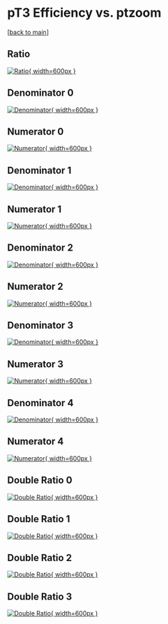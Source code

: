 # pT3 Efficiency vs. ptzoom

[[back to main](./)]



## Ratio

[![Ratio](../mtv/var/pT3_loweta_0_1_eff_ptzoom.png){ width=600px }](../mtv/var/pT3_loweta_0_1_eff_ptzoom.pdf)

## Denominator 0

[![Denominator](../mtv/den/pT3_loweta_0_1_eff_ptzoom_den0.png){ width=600px }](../mtv/den/pT3_loweta_0_1_eff_ptzoom_den0.pdf)

## Numerator 0

[![Numerator](../mtv/num/pT3_loweta_0_1_eff_ptzoom_num0.png){ width=600px }](../mtv/num/pT3_loweta_0_1_eff_ptzoom_num0.pdf)

## Denominator 1

[![Denominator](../mtv/den/pT3_loweta_0_1_eff_ptzoom_den1.png){ width=600px }](../mtv/den/pT3_loweta_0_1_eff_ptzoom_den1.pdf)

## Numerator 1

[![Numerator](../mtv/num/pT3_loweta_0_1_eff_ptzoom_num1.png){ width=600px }](../mtv/num/pT3_loweta_0_1_eff_ptzoom_num1.pdf)

## Denominator 2

[![Denominator](../mtv/den/pT3_loweta_0_1_eff_ptzoom_den2.png){ width=600px }](../mtv/den/pT3_loweta_0_1_eff_ptzoom_den2.pdf)

## Numerator 2

[![Numerator](../mtv/num/pT3_loweta_0_1_eff_ptzoom_num2.png){ width=600px }](../mtv/num/pT3_loweta_0_1_eff_ptzoom_num2.pdf)

## Denominator 3

[![Denominator](../mtv/den/pT3_loweta_0_1_eff_ptzoom_den3.png){ width=600px }](../mtv/den/pT3_loweta_0_1_eff_ptzoom_den3.pdf)

## Numerator 3

[![Numerator](../mtv/num/pT3_loweta_0_1_eff_ptzoom_num3.png){ width=600px }](../mtv/num/pT3_loweta_0_1_eff_ptzoom_num3.pdf)

## Denominator 4

[![Denominator](../mtv/den/pT3_loweta_0_1_eff_ptzoom_den4.png){ width=600px }](../mtv/den/pT3_loweta_0_1_eff_ptzoom_den4.pdf)

## Numerator 4

[![Numerator](../mtv/num/pT3_loweta_0_1_eff_ptzoom_num4.png){ width=600px }](../mtv/num/pT3_loweta_0_1_eff_ptzoom_num4.pdf)

## Double Ratio 0

[![Double Ratio](../mtv/ratio/pT3_loweta_0_1_eff_ptzoom_ratio0.png){ width=600px }](../mtv/ratio/pT3_loweta_0_1_eff_ptzoom_ratio0.pdf)

## Double Ratio 1

[![Double Ratio](../mtv/ratio/pT3_loweta_0_1_eff_ptzoom_ratio1.png){ width=600px }](../mtv/ratio/pT3_loweta_0_1_eff_ptzoom_ratio1.pdf)

## Double Ratio 2

[![Double Ratio](../mtv/ratio/pT3_loweta_0_1_eff_ptzoom_ratio2.png){ width=600px }](../mtv/ratio/pT3_loweta_0_1_eff_ptzoom_ratio2.pdf)

## Double Ratio 3

[![Double Ratio](../mtv/ratio/pT3_loweta_0_1_eff_ptzoom_ratio3.png){ width=600px }](../mtv/ratio/pT3_loweta_0_1_eff_ptzoom_ratio3.pdf)

